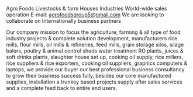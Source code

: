 Agro Foods Livestocks & farm Houses Industries 
World-wide sales operation
E-mail: agrofoodsgroup5@gmail.com
We are looking to collaborate on Internationally business partners 



Our company mission to focus the agriculture, farming & all type of food industry projects & complete solution development, manufacturers rice mills, flour mills, oil mills & refineries, feed mills, grain storage silos, silage balers, poultry & animal control sheds water treatment RO plants, juices & soft drinks plants, slaughter house set up, cooking oil supply, rice millers, rice suppliers & rice exporters, cooking oil suppliers, graphics computers & laptops, we provide our buyer our best professional business consultancy to grow their business success fully, besides our core manufactured supplies, installation a trunkey based projects supply after sales services and a complete feed back to entire end users.
